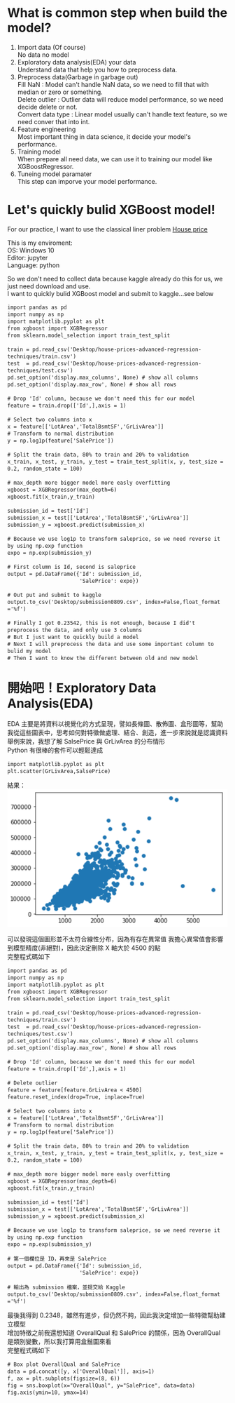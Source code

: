 # What is common step when build the model?
1. Import data (Of course)  
No data no model
2. Exploratory data analysis(EDA) your data  
Understand data that help you how to preprocess data.  
3. Preprocess data(Garbage in garbage out)  
Fill NaN : Model can't handle NaN data, so we need to fill that with median or zero or something.  
Delete outlier : Outlier data will reduce model performance, so we need decide delete or not.  
Convert data type : Linear model usually can't handle text feature, so we need conver that into int.  
4. Feature engineering  
Most important thing in data science, it decide your model's performance.  
5. Training model  
When prepare all need data, we can use it to training our model like XGBoostRegressor.  
6. Tuneing model paramater  
This step can imporve your model performance.

# Let's quickly bulid XGBoost model!
For our practice, I want to use the classical liner problem <a href="https://www.kaggle.com/c/house-prices-advanced-regression-techniques/overview" title="Title">House price</a>   

This is my enviroment:  
OS: Windows 10  
Editor: jupyter  
Language: python  

So we don't need to collect data because kaggle already do this for us, we just need download and use.  
I want to quickly bulid XGBoost model and submit to kaggle...see below

    import pandas as pd
    import numpy as np
    import matplotlib.pyplot as plt
    from xgboost import XGBRegressor
    from sklearn.model_selection import train_test_split
    
    train = pd.read_csv('Desktop/house-prices-advanced-regression-techniques/train.csv')
    test  = pd.read_csv('Desktop/house-prices-advanced-regression-techniques/test.csv')
    pd.set_option('display.max_columns', None) # show all columns
    pd.set_option('display.max_row', None) # show all rows  
    
    # Drop 'Id' column, because we don't need this for our model
    feature = train.drop(['Id',],axis = 1)

    # Select two columns into x
    x = feature[['LotArea','TotalBsmtSF','GrLivArea']]
    # Transform to normal distribution
    y = np.log1p(feature['SalePrice'])
    
    # Split the train data, 80% to train and 20% to validation
    x_train, x_test, y_train, y_test = train_test_split(x, y, test_size = 0.2, random_state = 100)
    
    # max_depth more bigger model more easly overfitting
    xgboost = XGBRegressor(max_depth=6)
    xgboost.fit(x_train,y_train)
    
    submission_id = test['Id']
    submission_x = test[['LotArea','TotalBsmtSF','GrLivArea']]
    submission_y = xgboost.predict(submission_x)
    
    # Because we use log1p to transform saleprice, so we need reverse it by using np.exp function
    expo = np.exp(submission_y)
    
    # First column is Id, second is saleprice
    output = pd.DataFrame({'Id': submission_id,
                           'SalePrice': expo})
                           
    # Out put and submit to kaggle
    output.to_csv('Desktop/submission0809.csv', index=False,float_format ='%f')
    
    # Finally I got 0.23542, this is not enough, because I did't preprocess the data, and only use 3 columns
    # But I just want to quickly build a model
    # Next I will preprocess the data and use some important column to bulid my model
    # Then I want to know the different between old and new model

# 開始吧！Exploratory Data Analysis(EDA)
EDA 主要是將資料以視覺化的方式呈現，譬如長條圖、散佈圖、盒形圖等，幫助我從這些圖表中，思考如何對特徵做處理、結合、創造，進一步來說就是認識資料  
舉例來說，我想了解 SalsePrice 與 GrLivArea 的分布情形  
Python 有很棒的套件可以輕鬆達成

    import matplotlib.pyplot as plt
    plt.scatter(GrLivArea,SalsePrice)

結果：  
  ![image](https://github.com/Wkalpha/pythonKaggleHousePrice/blob/master/pltscatter.png)  
  
可以發現這個圖形並不太符合線性分布，因為有存在異常值 
我擔心異常值會影響到模型精度(非絕對)，因此決定刪除 X 軸大於 4500 的點  
完整程式碼如下  

    import pandas as pd
    import numpy as np
    import matplotlib.pyplot as plt
    from xgboost import XGBRegressor
    from sklearn.model_selection import train_test_split
    
    train = pd.read_csv('Desktop/house-prices-advanced-regression-techniques/train.csv')
    test  = pd.read_csv('Desktop/house-prices-advanced-regression-techniques/test.csv')
    pd.set_option('display.max_columns', None) # show all columns
    pd.set_option('display.max_row', None) # show all rows  
    
    # Drop 'Id' column, because we don't need this for our model
    feature = train.drop(['Id',],axis = 1)
    
    # Delete outlier
    feature = feature[feature.GrLivArea < 4500]
    feature.reset_index(drop=True, inplace=True)
    
    # Select two columns into x
    x = feature[['LotArea','TotalBsmtSF','GrLivArea']]
    # Transform to normal distribution
    y = np.log1p(feature['SalePrice'])
    
    # Split the train data, 80% to train and 20% to validation
    x_train, x_test, y_train, y_test = train_test_split(x, y, test_size = 0.2, random_state = 100)
    
    # max_depth more bigger model more easly overfitting
    xgboost = XGBRegressor(max_depth=6)
    xgboost.fit(x_train,y_train)
    
    submission_id = test['Id']
    submission_x = test[['LotArea','TotalBsmtSF','GrLivArea']]
    submission_y = xgboost.predict(submission_x)
    
    # Because we use log1p to transform saleprice, so we need reverse it by using np.exp function
    expo = np.exp(submission_y)
    
    # 第一個欄位是 ID，再來是 SalePrice
    output = pd.DataFrame({'Id': submission_id,
                           'SalePrice': expo})
                           
    # 輸出為 submission 檔案，並提交給 Kaggle
    output.to_csv('Desktop/submission0809.csv', index=False,float_format ='%f')
    
最後我得到 0.2348，雖然有進步，但仍然不夠，因此我決定增加一些特徵幫助建立模型  
增加特徵之前我還想知道 OverallQual 和 SalePrice 的關係，因為 OverallQual 是類別變數，所以我打算用盒鬚圖來看  
完整程式碼如下  
    
    # Box plot OverallQual and SalePrice
    data = pd.concat([y, x['OverallQual']], axis=1)
    f, ax = plt.subplots(figsize=(8, 6))
    fig = sns.boxplot(x="OverallQual", y="SalePrice", data=data)
    fig.axis(ymin=10, ymax=14)
